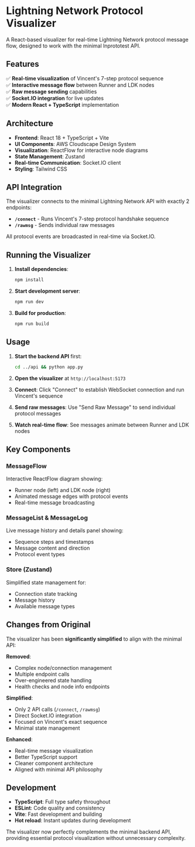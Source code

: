 # Lightning Network Protocol Visualizer

A React-based visualizer for real-time Lightning Network protocol message flow, designed to work with the minimal lnprototest API.

## Features

✅ **Real-time visualization** of Vincent's 7-step protocol sequence  
✅ **Interactive message flow** between Runner and LDK nodes  
✅ **Raw message sending** capabilities  
✅ **Socket.IO integration** for live updates  
✅ **Modern React + TypeScript** implementation  

## Architecture

- **Frontend**: React 18 + TypeScript + Vite
- **UI Components**: AWS Cloudscape Design System
- **Visualization**: ReactFlow for interactive node diagrams
- **State Management**: Zustand
- **Real-time Communication**: Socket.IO client
- **Styling**: Tailwind CSS

## API Integration

The visualizer connects to the minimal Lightning Network API with exactly 2 endpoints:

- **`/connect`** - Runs Vincent's 7-step protocol handshake sequence
- **`/rawmsg`** - Sends individual raw messages

All protocol events are broadcasted in real-time via Socket.IO.

## Running the Visualizer

1. **Install dependencies**:
   ```bash
   npm install
   ```

2. **Start development server**:
   ```bash
   npm run dev
   ```

3. **Build for production**:
   ```bash
   npm run build
   ```

## Usage

1. **Start the backend API** first:
   ```bash
   cd ../api && python app.py
   ```

2. **Open the visualizer** at `http://localhost:5173`

3. **Connect**: Click "Connect" to establish WebSocket connection and run Vincent's sequence

4. **Send raw messages**: Use "Send Raw Message" to send individual protocol messages

5. **Watch real-time flow**: See messages animate between Runner and LDK nodes

## Key Components

### MessageFlow
Interactive ReactFlow diagram showing:
- Runner node (left) and LDK node (right)
- Animated message edges with protocol events
- Real-time message broadcasting

### MessageList & MessageLog
Live message history and details panel showing:
- Sequence steps and timestamps
- Message content and direction
- Protocol event types

### Store (Zustand)
Simplified state management for:
- Connection state tracking
- Message history
- Available message types

## Changes from Original

The visualizer has been **significantly simplified** to align with the minimal API:

**Removed**:
- Complex node/connection management
- Multiple endpoint calls
- Over-engineered state handling
- Health checks and node info endpoints

**Simplified**:
- Only 2 API calls (`/connect`, `/rawmsg`)
- Direct Socket.IO integration
- Focused on Vincent's exact sequence
- Minimal state management

**Enhanced**:
- Real-time message visualization
- Better TypeScript support
- Cleaner component architecture
- Aligned with minimal API philosophy

## Development

- **TypeScript**: Full type safety throughout
- **ESLint**: Code quality and consistency
- **Vite**: Fast development and building
- **Hot reload**: Instant updates during development

The visualizer now perfectly complements the minimal backend API, providing essential protocol visualization without unnecessary complexity.
